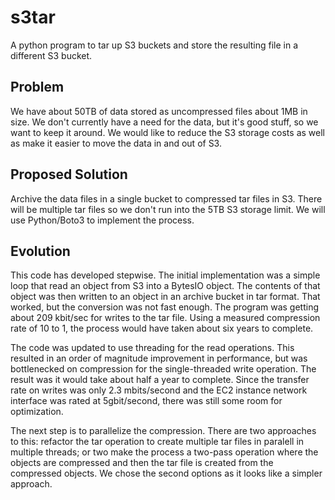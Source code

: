 # s3tar
A python program to tar up S3 buckets and store the resulting file in a different S3 bucket.

## Problem
We have about 50TB of data stored as uncompressed files about 1MB in size. We don't currently have a need for the data, but it's good stuff, so we want to keep it around. We would like to reduce the S3 storage costs as well as make it easier to move the data in and out of S3.

## Proposed Solution
Archive the data files in a single bucket to compressed tar files in S3. There will be multiple tar files so we don't run into the 5TB S3 storage limit. We will use Python/Boto3 to implement the process.


## Evolution
This code has developed stepwise. The initial implementation was a simple loop that read an object from S3 into a BytesIO object. The contents of that object was then written to an object in an archive bucket in tar format. That worked, but the conversion was not fast enough. The program was getting about 209 kbit/sec for writes to the tar file. Using a measured compression rate of 10 to 1, the process would have taken about six years to complete. 

The code was updated to use threading for the read operations. This resulted in an order of magnitude improvement in performance, but was bottlenecked on compression for the single-threaded write operation. The result was it would take about half a year to complete. Since the transfer rate on writes was only 2.3 mbits/second and the EC2 instance network interface was rated at 5gbit/second, there was still some room for optimization. 

The next step is to parallelize the compression. There are two approaches to this: refactor the tar operation to create multiple tar files in paralell in multiple threads; or two make the process a two-pass operation where the objects are compressed and then the tar file is created from the compressed objects. We chose the second options as it looks like a simpler approach.
